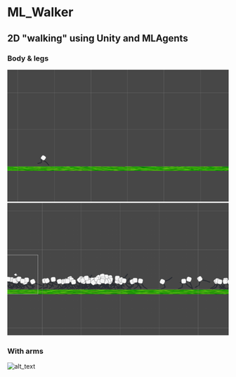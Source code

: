 # ML_Walker
## 2D "walking" using Unity and MLAgents

### Body & legs
![alt_text](mlw2.gif "walker")
![alt text](mlw.gif "walker")

### With arms
![alt_text](mlw3.gif "walker")
